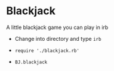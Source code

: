 Blackjack
=========

A little blackjack game you can play in irb

- Change into directory and type `irb`

- `require './blackjack.rb'`

- `BJ.blackjack`
